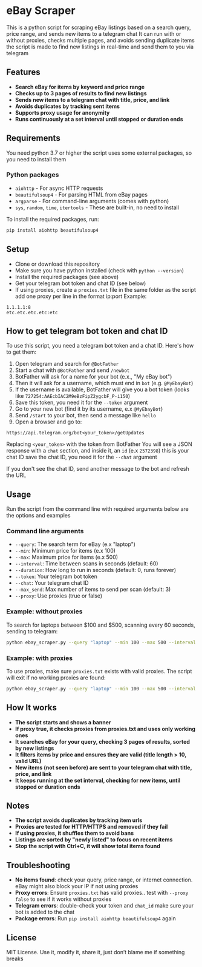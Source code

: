 # eBay Scraper

This is a python script for scraping eBay listings based on a search query, price range, and sends new items to a telegram chat It can run with or without proxies, checks multiple pages, and avoids sending duplicate items the script is made to find new listings in real-time and send them to you via telegram

## Features

* **Search eBay for items by keyword and price range**
* **Checks up to 3 pages of results to find new listings**
* **Sends new items to a telegram chat with title, price, and link**
* **Avoids duplicates by tracking sent items**
* **Supports proxy usage for anonymity**
* **Runs continuously at a set interval until stopped or duration ends**

## Requirements

You need python 3.7 or higher  the script uses some external packages, so you need to install them

### Python packages

* `aiohttp` - For async HTTP requests
* `beautifulsoup4` - For parsing HTML from eBay pages
* `argparse` - For command-line arguments (comes with python)
* `sys`, `random`, `time`, `itertools` - These are built-in, no need to install

To install the required packages, run:

```bash
pip install aiohttp beautifulsoup4
```

## Setup

* Clone or download this repository
* Make sure you have python installed (check with `python --version`)
* Install the required packages (see above)
* Get your telegram bot token and chat ID (see below)
* If using proxies, create a `proxies.txt` file in the same folder as the script add one proxy per line in the format ip\:port Example:

```
1.1.1.1:8
etc.etc.etc.etc:etc
```

## How to get telegram bot token and chat ID

To use this script, you need a telegram bot token and a chat ID. Here's how to get them:

1. Open telegram and search for `@BotFather`
2. Start a chat with `@BotFather` and send `/newbot`
3. BotFather will ask for a name for your bot (e.x., "My eBay bot")
4. Then it will ask for a username, which must end in `bot` (e.g. `@MyEbayBot`)
5. If the username is available, BotFather will give you a bot token (looks like `727254:AAEcbIAC2M9eBzFipZ2ygcbF_P-i150`)
6. Save this token, you need it for the `--token` argument
7. Go to your new bot (find it by its username, e.x `@MyEbayBot`)
8. Send `/start` to your bot, then send a message like `hello`
9. Open a browser and go to:

```
https://api.telegram.org/bot<your_token>/getUpdates
```

Replacing `<your_token>` with the token from BotFather You will see a JSON response with a `chat` section, and inside it, an `id` (e.x `2572398`) this is your chat ID save the chat ID, you need it for the `--chat` argument

If you don't see the chat ID, send another message to the bot and refresh the URL

## Usage

Run the script from the command line with required arguments below are the options and examples

### Command line arguments

* `--query`: The search term for eBay (e.x "laptop")
* `--min`: Minimum price for items (e.x 100)
* `--max`: Maximum price for items (e.x 500)
* `--interval`: Time between scans in seconds (default: 60)
* `--duration`: How long to run in seconds (default: 0, runs forever)
* `--token`: Your telegram bot token
* `--chat`: Your telegram chat ID
* `--max_send`: Max number of items to send per scan (default: 3)
* `--proxy`: Use proxies (true or false)

### Example: without proxies

To search for laptops between \$100 and \$500, scanning every 60 seconds, sending to telegram:

```bash
python ebay_scraper.py --query "laptop" --min 100 --max 500 --interval 60 --duration 3600 --token "your_bot_token" --chat "your_chat_id" --max_send 3 --proxy false
```

### Example: with proxies

To use proxies, make sure `proxies.txt` exists with valid proxies. The script will exit if no working proxies are found:

```bash
python ebay_scraper.py --query "laptop" --min 100 --max 500 --interval 60 --duration 3600 --token "your_bot_token" --chat "your_chat_id" --max_send 3 --proxy true
```

## How It works

* **The script starts and shows a banner**
* **If proxy true, it checks proxies from proxies.txt and uses only working ones**
* **It searches eBay for your query, checking 3 pages of results, sorted by new listings**
* **It filters items by price and ensures they are valid (title length > 10, valid URL)**
* **New items (not seen before) are sent to your telegram chat with title, price, and link**
* **It keeps running at the set interval, checking for new items, until stopped or duration ends**

## Notes

* **The script avoids duplicates by tracking item urls**
* **Proxies are tested for HTTP/HTTPS and removed if they fail**
* **If using proxies, it shuffles them to avoid bans**
* **Listings are sorted by "newly listed" to focus on recent items**
* **Stop the script with Ctrl+C, it will show total items found**

## Troubleshooting

* **No items found**: check your query, price range, or internet connection. eBay might also block your IP if not using proxies
* **Proxy errors**: Ensure `proxies.txt` has valid proxies.. test with `--proxy false` to see if it works without proxies
* **Telegram errors**: double-check your token and `chat_id` make sure your bot is added to the chat
* **Package errors**: Run `pip install aiohttp beautifulsoup4` again

## License

MIT License. Use it, modify it, share it, just don’t blame me if something breaks
